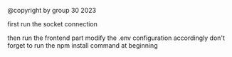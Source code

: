 @copyright by group 30 2023

first run the socket connection

then run the frontend part
modify the .env configuration accordingly
don't forget to run the npm install command at beginning

